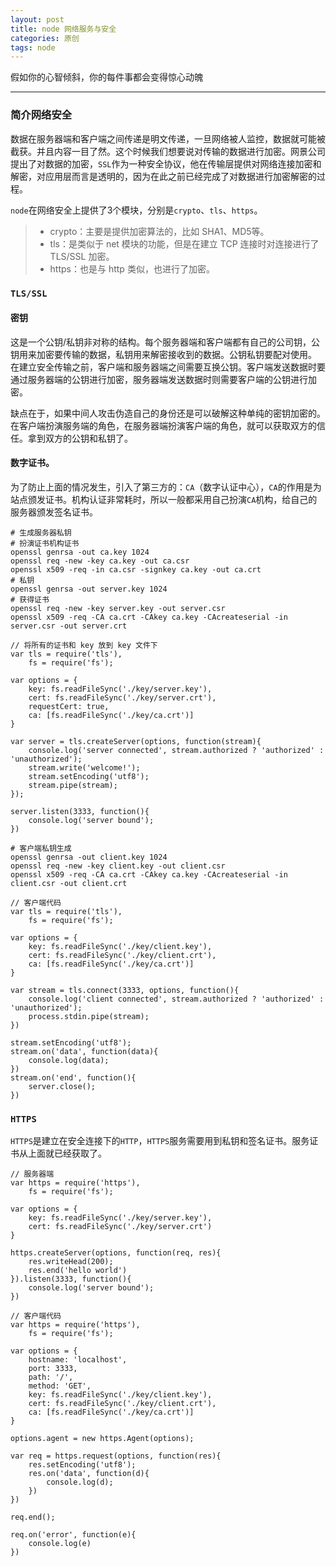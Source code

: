 ```yaml
---
layout: post
title: node 网络服务与安全
categories: 原创
tags: node
---
```


假如你的心智倾斜，你的每件事都会变得惊心动魄

<!--more-->

* * *

### 简介网络安全

数据在服务器端和客户端之间传递是明文传递，一旦网络被人监控，数据就可能被截获。并且内容一目了然。这个时候我们想要说对传输的数据进行加密。网景公司提出了对数据的加密，`SSL`作为一种安全协议，他在传输层提供对网络连接加密和解密，对应用层而言是透明的，因为在此之前已经完成了对数据进行加密解密的过程。

`node`在网络安全上提供了3个模块，分别是`crypto`、`tls`、`https`。

> * crypto：主要是提供加密算法的，比如 SHA1、MD5等。
> * tls：是类似于 net 模块的功能，但是在建立 TCP 连接时对连接进行了 TLS/SSL 加密。
> * https：也是与 http 类似，也进行了加密。

### `TLS/SSL`

#### 密钥

这是一个公钥/私钥非对称的结构。每个服务器端和客户端都有自己的公司钥，公钥用来加密要传输的数据，私钥用来解密接收到的数据。公钥私钥要配对使用。
在建立安全传输之前，客户端和服务器端之间需要互换公钥。客户端发送数据时要通过服务器端的公钥进行加密，服务器端发送数据时则需要客户端的公钥进行加密。

缺点在于，如果中间人攻击伪造自己的身份还是可以破解这种单纯的密钥加密的。在客户端扮演服务端的角色，在服务器端扮演客户端的角色，就可以获取双方的信任。拿到双方的公钥和私钥了。

#### 数字证书。

为了防止上面的情况发生，引入了第三方的：`CA`（数字认证中心），`CA`的作用是为站点颁发证书。机构认证非常耗时，所以一般都采用自己扮演`CA`机构，给自己的服务器颁发签名证书。

    # 生成服务器私钥
    # 扮演证书机构证书
    openssl genrsa -out ca.key 1024
    openssl req -new -key ca.key -out ca.csr
    openssl x509 -req -in ca.csr -signkey ca.key -out ca.crt
    # 私钥
    openssl genrsa -out server.key 1024
    # 获得证书
    openssl req -new -key server.key -out server.csr
    openssl x509 -req -CA ca.crt -CAkey ca.key -CAcreateserial -in server.csr -out server.crt

    // 将所有的证书和 key 放到 key 文件下
    var tls = require('tls'),
        fs = require('fs');

    var options = {
        key: fs.readFileSync('./key/server.key'),
        cert: fs.readFileSync('./key/server.crt'),
        requestCert: true,
        ca: [fs.readFileSync('./key/ca.crt')]
    }

    var server = tls.createServer(options, function(stream){
        console.log('server connected', stream.authorized ? 'authorized' : 'unauthorized');
        stream.write('welcome!');
        stream.setEncoding('utf8');
        stream.pipe(stream);
    });

    server.listen(3333, function(){
        console.log('server bound');
    })

    # 客户端私钥生成
    openssl genrsa -out client.key 1024
    openssl req -new -key client.key -out client.csr
    openssl x509 -req -CA ca.crt -CAkey ca.key -CAcreateserial -in client.csr -out client.crt

    // 客户端代码
    var tls = require('tls'),
        fs = require('fs');

    var options = {
        key: fs.readFileSync('./key/client.key'),
        cert: fs.readFileSync('./key/client.crt'),
        ca: [fs.readFileSync('./key/ca.crt')]
    }

    var stream = tls.connect(3333, options, function(){
        console.log('client connected', stream.authorized ? 'authorized' : 'unauthorized');
        process.stdin.pipe(stream);
    })

    stream.setEncoding('utf8');
    stream.on('data', function(data){
        console.log(data);
    })
    stream.on('end', function(){
        server.close();
    })

### `HTTPS`

`HTTPS`是建立在安全连接下的`HTTP`，`HTTPS`服务需要用到私钥和签名证书。服务证书从上面就已经获取了。

    // 服务器端
    var https = require('https'),
        fs = require('fs');

    var options = {
        key: fs.readFileSync('./key/server.key'),
        cert: fs.readFileSync('./key/server.crt')
    }

    https.createServer(options, function(req, res){
        res.writeHead(200);
        res.end('hello world')
    }).listen(3333, function(){
        console.log('server bound');
    })

    // 客户端代码
    var https = require('https'),
        fs = require('fs');

    var options = {
        hostname: 'localhost',
        port: 3333,
        path: '/',
        method: 'GET',
        key: fs.readFileSync('./key/client.key'),
        cert: fs.readFileSync('./key/client.crt'),
        ca: [fs.readFileSync('./key/ca.crt')]
    }

    options.agent = new https.Agent(options);

    var req = https.request(options, function(res){
        res.setEncoding('utf8');
        res.on('data', function(d){
            console.log(d);
        })
    })

    req.end();

    req.on('error', function(e){
        console.log(e)
    })


